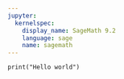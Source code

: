```yaml
---
jupyter:
  kernelspec:
    display_name: SageMath 9.2
    language: sage
    name: sagemath
---
```


```sage
print("Hello world")
```
